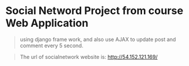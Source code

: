 Social Netword Project from course Web Application
===

>using django frame work, and also use AJAX to update post and comment every 5 second.

>The url of socialnetwork website is: http://54.152.121.169/


